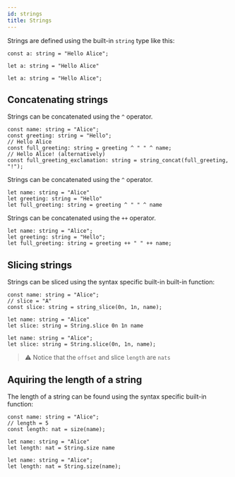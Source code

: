 ```yaml
---
id: strings
title: Strings
---
```




Strings are defined using the built-in `string` type like this:

<!--DOCUSAURUS_CODE_TABS-->
<!--Pascaligo-->
```
const a: string = "Hello Alice";
```
<!--Cameligo-->
```
let a: string = "Hello Alice"
```
<!--ReasonLIGO-->
```
let a: string = "Hello Alice";
```
<!--END_DOCUSAURUS_CODE_TABS-->


## Concatenating strings

<!--DOCUSAURUS_CODE_TABS-->
<!--Pascaligo-->
Strings can be concatenated using the `^` operator.

```pascaligo
const name: string = "Alice";
const greeting: string = "Hello";
// Hello Alice
const full_greeting: string = greeting ^ " " ^ name;
// Hello Alice! (alternatively)
const full_greeting_exclamation: string = string_concat(full_greeting, "!");
```
<!--Cameligo-->
Strings can be concatenated using the `^` operator.

```cameligo
let name: string = "Alice"
let greeting: string = "Hello"
let full_greeting: string = greeting ^ " " ^ name
```
<!--ReasonLIGO-->
Strings can be concatenated using the `++` operator.

```reasonligo
let name: string = "Alice";
let greeting: string = "Hello";
let full_greeting: string = greeting ++ " " ++ name;
```
<!--END_DOCUSAURUS_CODE_TABS-->


## Slicing strings

Strings can be sliced using the syntax specific built-in built-in function:

<!--DOCUSAURUS_CODE_TABS-->
<!--Pascaligo-->
```pascaligo
const name: string = "Alice";
// slice = "A"
const slice: string = string_slice(0n, 1n, name);
```
<!--Cameligo-->
```cameligo
let name: string = "Alice"
let slice: string = String.slice 0n 1n name
```
<!--ReasonLIGO-->
```reasonligo
let name: string = "Alice";
let slice: string = String.slice(0n, 1n, name);
```
<!--END_DOCUSAURUS_CODE_TABS-->

> ⚠️ Notice that the `offset` and slice `length` are `nats`

## Aquiring the length of a string

The length of a string can be found using the syntax specific built-in function:

<!--DOCUSAURUS_CODE_TABS-->
<!--Pascaligo-->
```pascaligo
const name: string = "Alice";
// length = 5
const length: nat = size(name);
```
<!--Cameligo-->
```cameligo
let name: string = "Alice"
let length: nat = String.size name
```
<!--ReasonLIGO-->
```reasonligo
let name: string = "Alice";
let length: nat = String.size(name);
```
<!--END_DOCUSAURUS_CODE_TABS-->